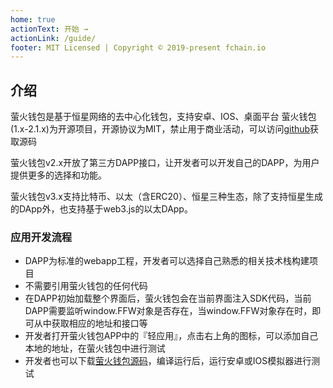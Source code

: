 ```yaml
---
home: true
actionText: 开始 →
actionLink: /guide/
footer: MIT Licensed | Copyright © 2019-present fchain.io
---
```


## 介绍

萤火钱包是基于恒星网络的去中心化钱包，支持安卓、IOS、桌面平台
萤火钱包(1.x-2.1.x)为开源项目，开源协议为MIT，禁止用于商业活动，可以访问[github](https://github.com/fchainio/firefly)获取源码

萤火钱包v2.x开放了第三方DAPP接口，让开发者可以开发自己的DAPP，为用户提供更多的选择和功能。

萤火钱包v3.x支持比特币、以太（含ERC20）、恒星三种生态，除了支持恒星生成的DApp外，也支持基于web3.js的以太DApp。

### 应用开发流程
* DAPP为标准的webapp工程，开发者可以选择自己熟悉的相关技术栈构建项目
* 不需要引用萤火钱包的任何代码
* 在DAPP初始加载整个界面后，萤火钱包会在当前界面注入SDK代码，当前DAPP需要监听window.FFW对象是否存在，当window.FFW对象存在时，即可从中获取相应的地址和接口等
* 开发者打开萤火钱包APP中的『轻应用』，点击右上角的图标，可以添加自己本地的地址，在萤火钱包中进行测试
* 开发者也可以下载[萤火钱包源码](https://github.com/fchainio/firefly)，编译运行后，运行安卓或IOS模拟器进行测试

<locales />